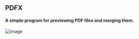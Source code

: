 ## PDFX

#### A simple program for previewing PDF files and merging them.


![image](https://github.com/SzymonPiatek/PDFX/assets/119783254/8c205164-fed2-4579-88e5-826ec0ed8dad)

